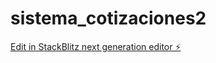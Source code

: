 # sistema_cotizaciones2

[Edit in StackBlitz next generation editor ⚡️](https://stackblitz.com/~/github.com/Rexsodrilo/sistema_cotizaciones2)